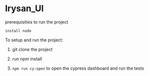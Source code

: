 # Irysan_UI

prerequisities to run the project

    install node

To setup and run the project:

1. git clone the project

2. run npm install

3. `npm run cy:open` to open the cypress dashboard and run the tests



